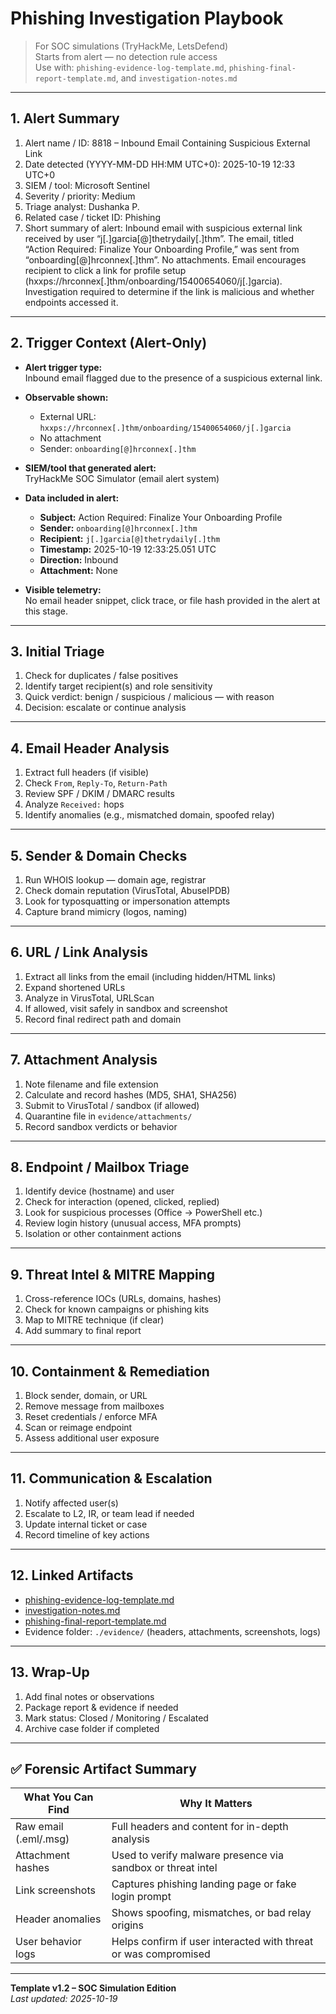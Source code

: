 # Phishing Investigation Playbook  
> For SOC simulations (TryHackMe, LetsDefend)  
> Starts from alert — no detection rule access  
> Use with: `phishing-evidence-log-template.md`, `phishing-final-report-template.md`, and `investigation-notes.md`

---

## 1. Alert Summary

1. Alert name / ID: 8818 – Inbound Email Containing Suspicious External Link
2. Date detected (YYYY-MM-DD HH:MM UTC+0): 2025-10-19 12:33 UTC+0  
3. SIEM / tool: Microsoft Sentinel  
4. Severity / priority: Medium  
5. Triage analyst: Dushanka P.  
6. Related case / ticket ID: Phishing  
7. Short summary of alert:
Inbound email with suspicious external link received by user “j[.]garcia[@]thetrydaily[.]thm”. The email, titled “Action Required: Finalize Your Onboarding Profile,” was sent from “onboarding[@]hrconnex[.]thm”. No attachments. Email encourages recipient to click a link for profile setup (hxxps://hrconnex[.]thm/onboarding/15400654060/j[.]garcia). Investigation required to determine if the link is malicious and whether endpoints accessed it.

---

## 2. Trigger Context (Alert-Only)

- **Alert trigger type:**  
  Inbound email flagged due to the presence of a suspicious external link.

- **Observable shown:**  
  - External URL: `hxxps://hrconnex[.]thm/onboarding/15400654060/j[.]garcia`  
  - No attachment  
  - Sender: `onboarding[@]hrconnex[.]thm`

- **SIEM/tool that generated alert:**  
  TryHackMe SOC Simulator (email alert system)

- **Data included in alert:**  
  - **Subject:** Action Required: Finalize Your Onboarding Profile  
  - **Sender:** `onboarding[@]hrconnex[.]thm`  
  - **Recipient:** `j[.]garcia[@]thetrydaily[.]thm`  
  - **Timestamp:** 2025-10-19 12:33:25.051 UTC  
  - **Direction:** Inbound  
  - **Attachment:** None

- **Visible telemetry:**  
  No email header snippet, click trace, or file hash provided in the alert at this stage.


---

## 3. Initial Triage

1. Check for duplicates / false positives  
2. Identify target recipient(s) and role sensitivity  
3. Quick verdict: benign / suspicious / malicious — with reason  
4. Decision: escalate or continue analysis  

---

## 4. Email Header Analysis

1. Extract full headers (if visible)  
2. Check `From`, `Reply-To`, `Return-Path`  
3. Review SPF / DKIM / DMARC results  
4. Analyze `Received:` hops  
5. Identify anomalies (e.g., mismatched domain, spoofed relay)  

---

## 5. Sender & Domain Checks

1. Run WHOIS lookup — domain age, registrar  
2. Check domain reputation (VirusTotal, AbuseIPDB)  
3. Look for typosquatting or impersonation attempts  
4. Capture brand mimicry (logos, naming)  

---

## 6. URL / Link Analysis

1. Extract all links from the email (including hidden/HTML links)  
2. Expand shortened URLs  
3. Analyze in VirusTotal, URLScan  
4. If allowed, visit safely in sandbox and screenshot  
5. Record final redirect path and domain  

---

## 7. Attachment Analysis

1. Note filename and file extension  
2. Calculate and record hashes (MD5, SHA1, SHA256)  
3. Submit to VirusTotal / sandbox (if allowed)  
4. Quarantine file in `evidence/attachments/`  
5. Record sandbox verdicts or behavior  

---

## 8. Endpoint / Mailbox Triage

1. Identify device (hostname) and user  
2. Check for interaction (opened, clicked, replied)  
3. Look for suspicious processes (Office → PowerShell etc.)  
4. Review login history (unusual access, MFA prompts)  
5. Isolation or other containment actions  

---

## 9. Threat Intel & MITRE Mapping

1. Cross-reference IOCs (URLs, domains, hashes)  
2. Check for known campaigns or phishing kits  
3. Map to MITRE technique (if clear)  
4. Add summary to final report  

---

## 10. Containment & Remediation

1. Block sender, domain, or URL  
2. Remove message from mailboxes  
3. Reset credentials / enforce MFA  
4. Scan or reimage endpoint  
5. Assess additional user exposure  

---

## 11. Communication & Escalation

1. Notify affected user(s)  
2. Escalate to L2, IR, or team lead if needed  
3. Update internal ticket or case  
4. Record timeline of key actions  

---

## 12. Linked Artifacts

- [phishing-evidence-log-template.md](./phishing-evidence-log-template.md)  
- [investigation-notes.md](./investigation-notes.md)  
- [phishing-final-report-template.md](./phishing-final-report-template.md)  
- Evidence folder: `./evidence/` (headers, attachments, screenshots, logs)

---

## 13. Wrap-Up

1. Add final notes or observations  
2. Package report & evidence if needed  
3. Mark status: Closed / Monitoring / Escalated  
4. Archive case folder if completed  

---

## ✅ Forensic Artifact Summary

| What You Can Find       | Why It Matters                                                                |
|-------------------------|-------------------------------------------------------------------------------|
| Raw email (.eml/.msg)   | Full headers and content for in-depth analysis                               |
| Attachment hashes        | Used to verify malware presence via sandbox or threat intel                 |
| Link screenshots         | Captures phishing landing page or fake login prompt                         |
| Header anomalies         | Shows spoofing, mismatches, or bad relay origins                            |
| User behavior logs       | Helps confirm if user interacted with threat or was compromised             |

---

**Template v1.2 – SOC Simulation Edition**  
_Last updated: 2025-10-19_
